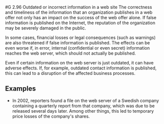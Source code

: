 #G 2.96 Outdated or incorrect information in a web site
The correctness and timeliness of the information that an organization publishes in a web offer not only has an impact on the success of the web offer alone. If false information is published on the Internet, the reputation of the organization may be severely damaged in the public.

In some cases, financial losses or legal consequences (such as warnings) are also threatened if false information is published. The effects can be even worse if, in error, internal (confidential or even secret) information reaches the web server, which should not actually be published.

Even if certain information on the web server is just outdated, it can have adverse effects. If, for example, outdated contact information is published, this can lead to a disruption of the affected business processes.



## Examples 
* In 2002, reporters found a file on the web server of a Swedish company containing a quarterly report from that company, which was due to be released several days later. Among other things, this led to temporary price losses of the company's shares.




